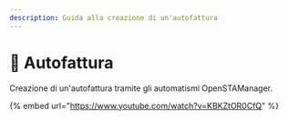 ```yaml
---
description: Guida alla creazione di un'autofattura
---
```


# 🎥 Autofattura

Creazione di un'autofattura tramite gli automatismi OpenSTAManager.

{% embed url="https://www.youtube.com/watch?v=KBKZtOR0CfQ" %}
